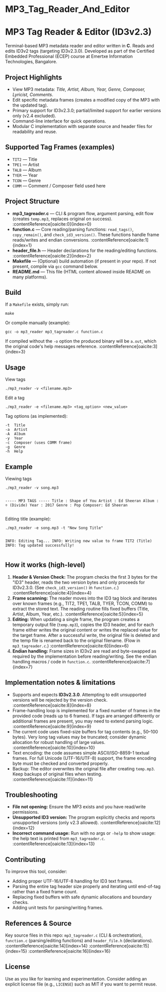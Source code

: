 # MP3_Tag_Reader_And_Editor



  <h1>MP3 Tag Reader &amp; Editor (ID3v2.3)</h1>
  <p class="meta">
    Terminal-based MP3 metadata reader and editor written in <strong>C</strong>. Reads and edits ID3v2 tags (targeting ID3v2.3.0).  
    Developed as part of the Certified Embedded Professional (ECEP) course at Emertxe Information Technologies, Bangalore.
  </p>

  <h2>Project Highlights</h2>
  <ul class="features">
    <li>View MP3 metadata: <em>Title, Artist, Album, Year, Genre, Composer, Lyricist, Comments</em>.</li>
    <li>Edit specific metadata frames (creates a modified copy of the MP3 with the updated tag).</li>
    <li>Primary support for ID3v2.3.0; partial/limited support for earlier versions only (v2.4 excluded).</li>
    <li>Command-line interface for quick operations.</li>
    <li>Modular C implementation with separate source and header files for readability and reuse.</li>
  </ul>

  <h2>Supported Tag Frames (examples)</h2>
  <ul>
    <li><code>TIT2</code> — Title</li>
    <li><code>TPE1</code> — Artist</li>
    <li><code>TALB</code> — Album</li>
    <li><code>TYER</code> — Year</li>
    <li><code>TCON</code> — Genre</li>
    <li><code>COMM</code> — Comment / Composer field used here</li>
  </ul>

  <h2>Project Structure</h2>
  <ul class="files">
    <li><strong>mp3_tagreader.c</strong> — CLI &amp; program flow, argument parsing, edit flow (creates <code>temp.mp3</code>, replaces original on success). :contentReference[oaicite:0]{index=0}</li>
    <li><strong>function.c</strong> — Core reading/parsing functions: <code>read_tags()</code>, <code>copy_remain()</code>, and <code>check_id3_version()</code>. These functions handle frame reads/writes and endian conversions. :contentReference[oaicite:1]{index=1}</li>
    <li><strong>header_file.h</strong> — Header declarations for the reading/editing functions. :contentReference[oaicite:2]{index=2}</li>
    <li><strong>Makefile</strong> — (Optional) build automation (if present in your repo). If not present, compile via <code>gcc</code> command below.</li>
    <li><strong>README.md</strong> — This file (HTML content allowed inside README on many platforms).</li>
  </ul>

  <h2>Build</h2>
  <p>If a <code>Makefile</code> exists, simply run:</p>
  <pre><code>make</code></pre>
  <p>Or compile manually (example):</p>
  <pre><code>gcc -o mp3_reader mp3_tagreader.c function.c</code></pre>
  <p>If compiled without the <code>-o</code> option the produced binary will be <code>a.out</code>, which the original code's help messages reference. :contentReference[oaicite:3]{index=3}</p>

  <h2>Usage</h2>
  <p>View tags</p>
  <pre><code>./mp3_reader -v &lt;filename.mp3&gt;</code></pre>
  <p>Edit a tag</p>
  <pre><code>./mp3_reader -e &lt;filename.mp3&gt; &lt;tag_option&gt; &lt;new_value&gt;</code></pre>
  <p>Tag options (as implemented):</p>
  <pre><code>-t  Title
-a  Artist
-A  Album
-y  Year
-c  Composer (uses COMM frame)
-g  Genre
-h  Help</code></pre>

  <h2>Example</h2>
  <p>Viewing tags</p>
  <pre><code>./mp3_reader -v song.mp3

----- MP3 TAGS -----
Title   :    Shape of You
Artist  :    Ed Sheeran
Album   :    ÷ (Divide)
Year    :    2017
Genre   :    Pop
Composer:    Ed Sheeran
</code></pre>

  <p>Editing title (example):</p>
  <pre><code>./mp3_reader -e song.mp3 -t "New Song Title"

INFO: Editing Tag...
INFO: Writing new value to frame TIT2 (Title)
INFO: Tag updated successfully!
</code></pre>

  <h2>How it works (high-level)</h2>
  <ol>
    <li><strong>Header &amp; Version Check:</strong> The program checks the first 3 bytes for the "ID3" header, reads the two version bytes and only proceeds for ID3v2.3.0. (See <code>check_id3_version()</code> in <code>function.c</code>.) :contentReference[oaicite:4]{index=4}</li>
    <li><strong>Frame scanning:</strong> The reader moves into the ID3 tag block and iterates over known frames (e.g., TIT2, TPE1, TALB, TYER, TCON, COMM) to extract the stored text. The reading routine fills fixed buffers (Title, Artist, Album, Year, etc.). :contentReference[oaicite:5]{index=5}</li>
    <li><strong>Editing:</strong> When updating a single frame, the program creates a temporary output file (<code>temp.mp3</code>), copies the ID3 header, and for each frame either writes the original content or writes the replaced value for the target frame. After a successful write, the original file is deleted and the temp file is renamed back to the original filename. (Flow in <code>mp3_tagreader.c</code>.) :contentReference[oaicite:6]{index=6}</li>
    <li><strong>Endian handling:</strong> Frame sizes in ID3v2 are read and byte-swapped as required by the implementation before reading/writing. See the endian handling macros / code in <code>function.c</code>. :contentReference[oaicite:7]{index=7}</li>
  </ol>

  <h2>Implementation notes &amp; limitations</h2>
  <ul>
    <li>Supports and expects <strong>ID3v2.3.0</strong>. Attempting to edit unsupported versions will be rejected by the version check. :contentReference[oaicite:8]{index=8}</li>
    <li>Frame-handling loop is implemented for a fixed number of frames in the provided code (reads up to 6 frames). If tags are arranged differently or additional frames are present, you may need to extend parsing logic. :contentReference[oaicite:9]{index=9}</li>
    <li>The current code uses fixed-size buffers for tag contents (e.g., 50–100 bytes). Very long tag values may be truncated; consider dynamic allocation for robust handling of large values. :contentReference[oaicite:10]{index=10}</li>
    <li>Text encoding: the code assumes simple ASCII/ISO-8859-1 textual frames. For full Unicode (UTF-16/UTF-8) support, the frame encoding byte must be checked and converted properly.</li>
    <li>Backup: The editor overwrites the original file after creating <code>temp.mp3</code>. Keep backups of original files when testing. :contentReference[oaicite:11]{index=11}</li>
  </ul>

  <h2>Troubleshooting</h2>
  <ul>
    <li><strong>File not opening:</strong> Ensure the MP3 exists and you have read/write permissions.</li>
    <li><strong>Unsupported ID3 version:</strong> The program explicitly checks and reports unsupported versions (only v2.3 allowed). :contentReference[oaicite:12]{index=12}</li>
    <li><strong>Incorrect command usage:</strong> Run with no args or <code>-help</code> to show usage: the help text is printed from <code>mp3_tagreader.c</code>. :contentReference[oaicite:13]{index=13}</li>
  </ul>

  <h2>Contributing</h2>
  <p>To improve this tool, consider:</p>
  <ul>
    <li>Adding proper UTF-16/UTF-8 handling for ID3 text frames.</li>
    <li>Parsing the entire tag header size properly and iterating until end-of-tag rather than a fixed frame count.</li>
    <li>Replacing fixed buffers with safe dynamic allocations and boundary checks.</li>
    <li>Adding unit tests for parsing/writing frames.</li>
  </ul>

  <h2>References &amp; Source</h2>
  <p>Key source files in this repo: <code>mp3_tagreader.c</code> (CLI &amp; orchestration), <code>function.c</code> (parsing/editing functions) and <code>header_file.h</code> (declarations). :contentReference[oaicite:14]{index=14} :contentReference[oaicite:15]{index=15} :contentReference[oaicite:16]{index=16}</p>

  <h2>License</h2>
  <p>Use as you like for learning and experimentation. Consider adding an explicit license file (e.g., <code>LICENSE</code>) such as MIT if you want to permit reuse.</p>

 
